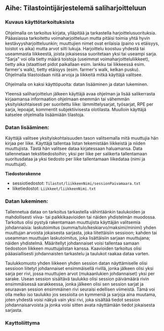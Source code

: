 ## Aihe: Tilastointijärjestelemä saliharjoitteluun

### Kuvaus käyttötarkoituksista
Ohjelmalla on tarkoitus kirjata, ylläpitää ja tarkastella harjoittelusuorituksia. Pääasiassa tarkoitettu voimaharjoitteluun mutta pitäisi toimia yhtä hyvin kestävyysharjoitteluunkin; muuttujien nimet ovat erilaisia (paino vs etäisyys, toistot vs aika) mutta arvot silti lukuja. Harjoittelu koostuu yhdestä tai useammasta liikkeestä, joista jokaisessa suoritetaan yksi tai useampi sarja. "Sarja" voi olla tietty määrä toistoja (useimmat voimaharjoitteluliikkeet), tietty aika (staattiset pidot paikallaan esim. lankku tai liikkeessä esim. farmer's walk), tietty etäisyys (esim. farmer's walk, kelkan pusku). Ohjelmalla tilastoidaan niitä arvoja ja liikkeitä mitkä käyttäjä valitsee.

Ohjelmalla on kaksi käyttöpuolta: datan lisääminen ja datan lukeminen.

Yleensä saliharjoittelun jälkeen käyttäjä avaa ohjelman ja lisää salikerrasta kirjaamansa informaation ohjelmaan enemmän tai vähemmän yksityiskohtaisesti per suoritettu liike: lämmittelysarjat, työsarjat, RPE per sarja, lepoajat, kommentit subjektiivisesta olotilasta. Muulloin käyttäjä katselee ohjelmalla lisäämiään tilastoja.

### Datan lisääminen:
 Käyttäjä valitsee yksityiskohtaisuuden tason valitsemalla mitä muuttujia hän kirjaa per liike. Käyttäjä tallentaa listan tekemistään liikkeistä ja niiden muuttujista. Tästä hän valitsee dataa kirjatessaan haluamansa. Data tallennetaan tekstitiedostoihin; yksi per liike per salikerta tallentamaan suoritusdataa ja yksi tiedosto per liike tallentamaan liikedataa (nimi ja muuttujat). 

**Tiedostorakenne**
- sessiotiedostot: `Tilastot/liikkeenNimi/sessionPaivamaara.txt`
- liiketiedostot: `Liikkeet/liikkeenNimi.txt`

### Datan lukeminen:
Tallennetua dataa on tarkoitus tarkastella vähintäänkin taulukoiden ja mahdollisesti viiva- tai palkkikaavioiden tai näiden yhdistelmän muodossa. Tarkoitus olisi pystyä rakentamaan muuttujista käyttäjän valitsemia johdannaisia: laskutoimitus (summa/tulo/keskiarvo/maksimi/minimi) yhden muuttujan arvoista jokaisesta sarjasta, joka liitettäisiin sessioon; kahden tai useamman muuttujan laskutoimitus, joka lisättäisiin sarjaan muuttujana; näiden yhdistelmä. Määritellyt johdannaiset voisi tallentaa samaan tiedostoon liikkeen muuttujalistan kanssa. Kaavioiden tarkoitus olisi pääasiallisesti johdannaisten tarkastelu ja taulukot raakaa dataa varten.

 Taulukkomuoto yhden liikkeen yhden session datan näyttämiselle olisi sessioon liitetyt johdannaiset ensimmäisellä rivillä, jonka jälkeen olisi yksi sarja per rivi, jossa muuttujien arvot (mukaanlukien johdannaiset) yksi per sarake. Usean session sisältävä taulukko olisi session päivämäärä rivin ensimmäisessä sarakkeessa, jonka jälkeen olisi sen session sarjat ja seuraavan session ensimmäinen rivi seuraisi edellisen viimeistä. Tämä voi olla melko iso taulukko jos sessioita on kymmeniä ja sarjoja aina muutama, joten yhdestä voisi näkyä vain yksi rivi, joka sisältää tiedot session johdannaisarvoista ja jonka voisi sitten avata näyttämään tiedot jokaisesta sarjasta.

### Kayttoliittyma

